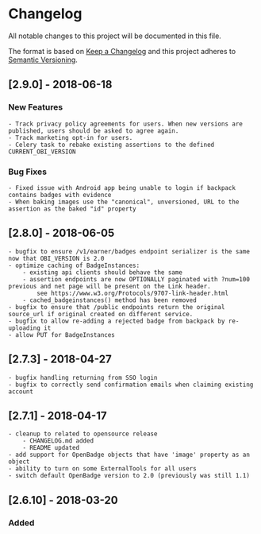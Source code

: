 # Changelog
All notable changes to this project will be documented in this file.

The format is based on [Keep a Changelog](http://keepachangelog.com/en/1.0.0/)
and this project adheres to [Semantic Versioning](http://semver.org/spec/v2.0.0.html).


## [2.9.0] - 2018-06-18

### New Features
    - Track privacy policy agreements for users. When new versions are published, users should be asked to agree again.
    - Track marketing opt-in for users.
    - Celery task to rebake existing assertions to the defined CURRENT_OBI_VERSION

### Bug Fixes
    - Fixed issue with Android app being unable to login if backpack contains badges with evidence
    - When baking images use the "canonical", unversioned, URL to the assertion as the baked "id" property


## [2.8.0] - 2018-06-05
    - bugfix to ensure /v1/earner/badges endpoint serializer is the same now that OBI_VERSION is 2.0
    - optimize caching of BadgeInstances:
        - existing api clients should behave the same
        - assertion endpoints are now OPTIONALLY paginated with ?num=100 previous and net page will be present on the Link header.
            see https://www.w3.org/Protocols/9707-link-header.html
        - cached_badgeinstances() method has been removed
    - bugfix to ensure that /public endpoints return the original source_url if original created on different service.
    - bugfix to allow re-adding a rejected badge from backpack by re-uploading it
    - allow PUT for BadgeInstances


## [2.7.3] - 2018-04-27
    - bugfix handling returning from SSO login
    - bugfix to correctly send confirmation emails when claiming existing account


## [2.7.1] - 2018-04-17 
    - cleanup to related to opensource release
        - CHANGELOG.md added
        - README updated
    - add support for OpenBadge objects that have 'image' property as an object
    - ability to turn on some ExternalTools for all users
    - switch default OpenBadge version to 2.0 (previously was still 1.1)


## [2.6.10] - 2018-03-20
### Added
